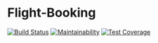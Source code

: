 # Flight-Booking

[![Build Status](https://travis-ci.org/kenoseni/Flight-Booking.svg?branch=develop)](https://travis-ci.org/kenoseni/Flight-Booking)
[![Maintainability](https://api.codeclimate.com/v1/badges/3f74bd32cfd5eeae336d/maintainability)](https://codeclimate.com/github/kenoseni/Flight-Booking/maintainability)
[![Test Coverage](https://api.codeclimate.com/v1/badges/3f74bd32cfd5eeae336d/test_coverage)](https://codeclimate.com/github/kenoseni/Flight-Booking/test_coverage)

